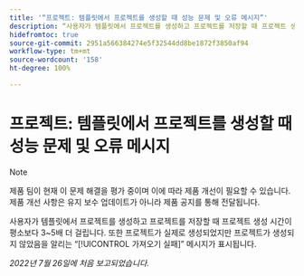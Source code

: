 ```yaml
---
title: '“프로젝트: 템플릿에서 프로젝트를 생성할 때 성능 문제 및 오류 메시지”'
description: “사용자가 템플릿에서 프로젝트를 생성하고 프로젝트를 저장할 때 프로젝트 생성 시간이 평소보다 3~5배 더 걸립니다. 또한 프로젝트가 실제로 생성되었지만 프로젝트가 생성되지 않았음을 알리는 가져오기 실패 메시지가 표시됩니다.”
hidefromtoc: true
source-git-commit: 2951a566384274e5f32544dd8be1872f3850af94
workflow-type: tm+mt
source-wordcount: '158'
ht-degree: 100%

---
```



# 프로젝트: 템플릿에서 프로젝트를 생성할 때 성능 문제 및 오류 메시지

>[!NOTE]
>
>제품 팀이 현재 이 문제 해결을 평가 중이며 이에 따라 제품 개선이 필요할 수 있습니다. 제품 개선 사항은 유지 보수 업데이트가 아니라 제품 공지를 통해 전달됩니다.

사용자가 템플릿에서 프로젝트를 생성하고 프로젝트를 저장할 때 프로젝트 생성 시간이 평소보다 3~5배 더 걸립니다. 또한 프로젝트가 실제로 생성되었지만 프로젝트가 생성되지 않았음을 알리는 “[!UICONTROL 가져오기 실패]” 메시지가 표시됩니다.

_2022년 7월 26일에 처음 보고되었습니다._

